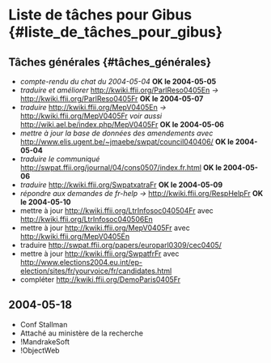# Liste de tâches pour Gibus {#liste_de_tâches_pour_gibus}

## Tâches générales {#tâches_générales}

-   *compte-rendu du chat du 2004-05-04* **OK le 2004-05-05**
-   *traduire et améliorer* <http://kwiki.ffii.org/ParlReso0405En> *-\>*
    <http://kwiki.ffii.org/ParlReso0405Fr> **OK le 2004-05-07**
-   *traduire* <http://kwiki.ffii.org/MepV0405En> *-\>*
    <http://kwiki.ffii.org/MepV0405Fr> *voir aussi*
    <http://wiki.ael.be/index.php/MepV0405Fr> **OK le 2004-05-06**
-   *mettre à jour la base de données des amendements avec*
    <http://www.elis.ugent.be/~jmaebe/swpat/council040406/> **OK le
    2004-05-04**
-   *traduire le communiqué*
    <http://swpat.ffii.org/journal/04/cons0507/index.fr.html> **OK le
    2004-05-06**
-   *traduire* <http://kwiki.ffii.org/SwpatxatraFr> **OK le 2004-05-09**
-   *répondre aux demandes de fr-help -\>*
    <http://kwiki.ffii.org/RespHelpFr> **OK le 2004-05-10**
-   mettre à jour <http://kwiki.ffii.org/LtrInfosoc040504Fr> avec
    <http://kwiki.ffii.org/LtrInfosoc040506En>
-   mettre à jour <http://kwiki.ffii.org/MepV0405Fr> avec
    <http://kwiki.ffii.org/MepV0405En>
-   traduire <http://swpat.ffii.org/papers/europarl0309/cec0405/>
-   mettre à jour <http://kwiki.ffii.org/SwpatfrFr> avec
    <http://www.elections2004.eu.int/ep-election/sites/fr/yourvoice/fr/candidates.html>
-   compléter <http://kwiki.ffii.org/DemoParis0405Fr>

## 2004-05-18

-   Conf Stallman
-   Attaché au ministère de la recherche
-   !MandrakeSoft
-   !ObjectWeb
